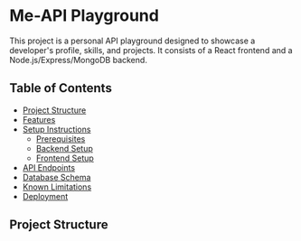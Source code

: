 # Me-API Playground

This project is a personal API playground designed to showcase a developer's profile, skills, and projects. It consists of a React frontend and a Node.js/Express/MongoDB backend.

## Table of Contents
- [Project Structure](#project-structure)
- [Features](#features)
- [Setup Instructions](#setup-instructions)
  - [Prerequisites](#prerequisites)
  - [Backend Setup](#backend-setup)
  - [Frontend Setup](#frontend-setup)
- [API Endpoints](#api-endpoints)
- [Database Schema](#database-schema)
- [Known Limitations](#known-limitations)
- [Deployment](#deployment)

## Project Structure

```
